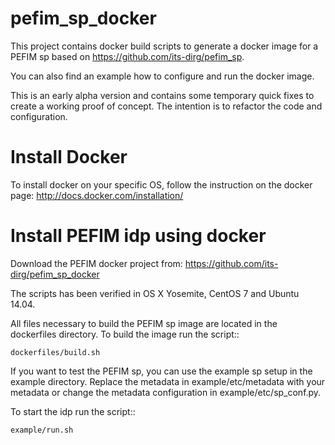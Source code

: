 # pefim_sp_docker

This project contains docker build scripts to generate a docker image for a PEFIM sp based on https://github.com/its-dirg/pefim_sp.

You can also find an example how to configure and run the docker image.

This is an early alpha version and contains some temporary quick fixes to create a working proof of concept.
The intention is to refactor the code and configuration.

Install Docker
==============

To install docker on your specific OS, follow the instruction on the docker page: http://docs.docker.com/installation/

Install PEFIM idp using docker
==============================

Download the PEFIM docker project from: https://github.com/its-dirg/pefim_sp_docker

The scripts has been verified in OS X Yosemite, CentOS 7 and Ubuntu 14.04.

All files necessary to build the PEFIM sp image are located in the dockerfiles directory. To build the image run the script::

    dockerfiles/build.sh

If you want to test the PEFIM sp, you can use the example sp setup in the example directory.
Replace the metadata in example/etc/metadata with your metadata or change the metadata configuration in example/etc/sp_conf.py.

To start the idp run the script::

    example/run.sh